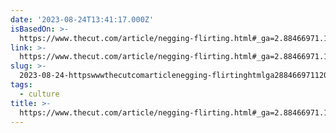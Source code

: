 ```yaml
---
date: '2023-08-24T13:41:17.000Z'
isBasedOn: >-
  https://www.thecut.com/article/negging-flirting.html#_ga=2.88466971.1204286520.1692800120-1004234429.1682366791
link: >-
  https://www.thecut.com/article/negging-flirting.html#_ga=2.88466971.1204286520.1692800120-1004234429.1682366791
slug: >-
  2023-08-24-httpswwwthecutcomarticlenegging-flirtinghtmlga28846697112042865201692800120-10042344291682366791
tags:
  - culture
title: >-
  https://www.thecut.com/article/negging-flirting.html#_ga=2.88466971.1204286520.1692800120-1004234429.1682366791
---
```


